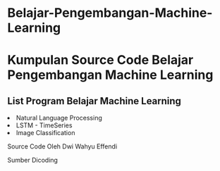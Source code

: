 # Belajar-Pengembangan-Machine-Learning

<h1>Kumpulan Source Code Belajar Pengembangan Machine Learning</h1>

<h2>List Program Belajar Machine Learning</h2>
<p>
  <li>Natural Language Processing</li>
  <li>LSTM - TimeSeries</li>
  <li>Image Classification</li>
</p>

<p>Source Code Oleh Dwi Wahyu Effendi</p>
<p>Sumber Dicoding</p>
